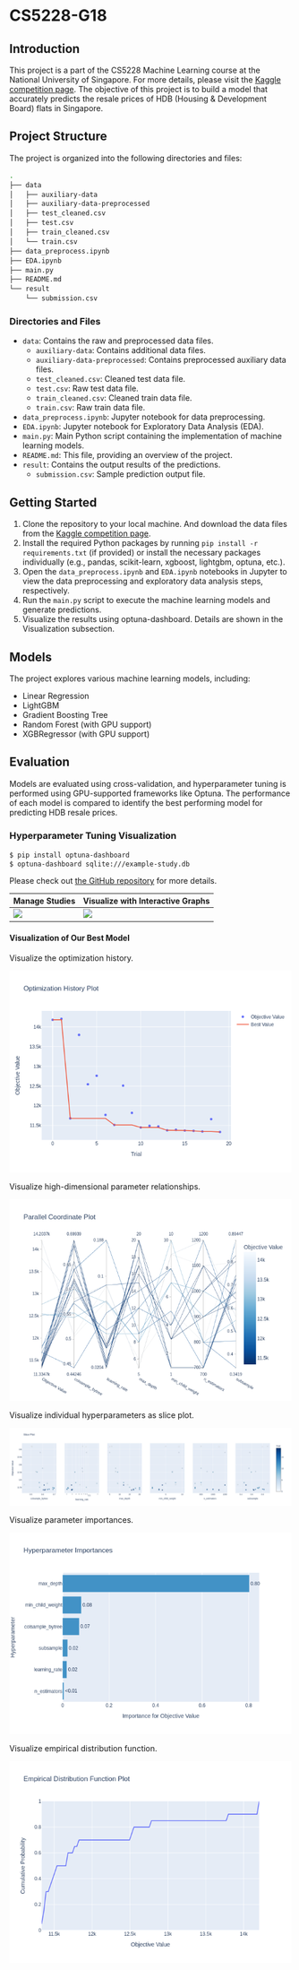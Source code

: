 # CS5228-G18

## Introduction
This project is a part of the CS5228 Machine Learning course at the National University of Singapore. For more details, please visit the [Kaggle competition page](https://www.kaggle.com/c/cs5228-2019spring-project). The objective of this project is to build a model that accurately predicts the resale prices of HDB (Housing & Development Board) flats in Singapore.

## Project Structure

The project is organized into the following directories and files:

```bash
.
├── data
│   ├── auxiliary-data
│   ├── auxiliary-data-preprocessed
│   ├── test_cleaned.csv
│   ├── test.csv
│   ├── train_cleaned.csv
│   └── train.csv
├── data_preprocess.ipynb
├── EDA.ipynb
├── main.py
├── README.md
└── result
    └── submission.csv
```

### Directories and Files

- `data`: Contains the raw and preprocessed data files.
  - `auxiliary-data`: Contains additional data files.
  - `auxiliary-data-preprocessed`: Contains preprocessed auxiliary data files.
  - `test_cleaned.csv`: Cleaned test data file.
  - `test.csv`: Raw test data file.
  - `train_cleaned.csv`: Cleaned train data file.
  - `train.csv`: Raw train data file.
- `data_preprocess.ipynb`: Jupyter notebook for data preprocessing.
- `EDA.ipynb`: Jupyter notebook for Exploratory Data Analysis (EDA).
- `main.py`: Main Python script containing the implementation of machine learning models.
- `README.md`: This file, providing an overview of the project.
- `result`: Contains the output results of the predictions.
  - `submission.csv`: Sample prediction output file.

## Getting Started

1. Clone the repository to your local machine. And download the data files from the [Kaggle competition page](https://www.kaggle.com/c/cs5228-2019spring-project/data).
2. Install the required Python packages by running `pip install -r requirements.txt` (if provided) or install the necessary packages individually (e.g., pandas, scikit-learn, xgboost, lightgbm, optuna, etc.).
3. Open the `data_preprocess.ipynb` and `EDA.ipynb` notebooks in Jupyter to view the data preprocessing and exploratory data analysis steps, respectively.
4. Run the `main.py` script to execute the machine learning models and generate predictions.
5. Visualize the results using optuna-dashboard. Details are shown in the Visualization subsection.

## Models

The project explores various machine learning models, including:

- Linear Regression
- LightGBM
- Gradient Boosting Tree
- Random Forest (with GPU support)
- XGBRegressor (with GPU support)

## Evaluation

Models are evaluated using cross-validation, and hyperparameter tuning is performed using GPU-supported frameworks like Optuna. The performance of each model is compared to identify the best performing model for predicting HDB resale prices.

### Hyperparameter Tuning Visualization

```console
$ pip install optuna-dashboard
$ optuna-dashboard sqlite:///example-study.db
```

Please check out [the GitHub repository](https://github.com/optuna/optuna-dashboard) for more details.

| Manage Studies | Visualize with Interactive Graphs |
|---|---|
| ![](https://user-images.githubusercontent.com/5564044/205545958-305f2354-c7cd-4687-be2f-9e46e7401838.gif) | ![](https://user-images.githubusercontent.com/5564044/205545965-278cd7f4-da7d-4e2e-ac31-6d81b106cada.gif) |

#### Visualization of Our Best Model
Visualize the optimization history. 

![](result/xgb_11334.729414886902_optimization_history.png)

Visualize high-dimensional parameter relationships.

![](result/xgb_11334.729414886902_parallel_coordinate.png)

Visualize individual hyperparameters as slice plot.

![](result/xgb_11334.729414886902_slice.png)

Visualize parameter importances.

![](result/xgb_11334.729414886902_param_importances.png)

Visualize empirical distribution function.

![](result/xgb_11334.729414886902_edf.png)




